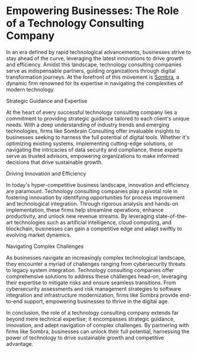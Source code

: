 # Empowering Businesses: The Role of a Technology Consulting Company

In an era defined by rapid technological advancements, businesses strive to stay ahead of the curve, leveraging the latest innovations to drive growth and efficiency. Amidst this landscape, technology consulting companies serve as indispensable partners, guiding organizations through digital transformation journeys. At the forefront of this movement is [Sombra](https://www.sombrainc.com), a dynamic firm renowned for its expertise in navigating the complexities of modern technology.

Strategic Guidance and Expertise

At the heart of every successful technology consulting company lies a commitment to providing strategic guidance tailored to each client's unique needs. With a deep understanding of industry trends and emerging technologies, firms like Sombrain Consulting offer invaluable insights to businesses seeking to harness the full potential of digital tools. Whether it's optimizing existing systems, implementing cutting-edge solutions, or navigating the intricacies of data security and compliance, these experts serve as trusted advisors, empowering organizations to make informed decisions that drive sustainable growth.

Driving Innovation and Efficiency

In today's hyper-competitive business landscape, innovation and efficiency are paramount. Technology consulting companies play a pivotal role in fostering innovation by identifying opportunities for process improvement and technological integration. Through rigorous analysis and hands-on implementation, these firms help streamline operations, enhance productivity, and unlock new revenue streams. By leveraging state-of-the-art technologies such as artificial intelligence, cloud computing, and blockchain, businesses can gain a competitive edge and adapt swiftly to evolving market dynamics.

Navigating Complex Challenges

As businesses navigate an increasingly complex technological landscape, they encounter a myriad of challenges ranging from cybersecurity threats to legacy system integration. Technology consulting companies offer comprehensive solutions to address these challenges head-on, leveraging their expertise to mitigate risks and ensure seamless transitions. From cybersecurity assessments and risk management strategies to software integration and infrastructure modernization, firms like Sombra provide end-to-end support, empowering businesses to thrive in the digital age.

In conclusion, the role of a technology consulting company extends far beyond mere technical expertise; it encompasses strategic guidance, innovation, and adept navigation of complex challenges. By partnering with firms like Sombra, businesses can unlock their full potential, harnessing the power of technology to drive sustainable growth and competitive advantage.
